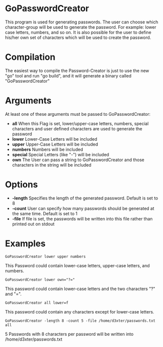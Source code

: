 GoPasswordCreator
=================

This program is used for generating passwords.
The user can choose which character-group will be used to generate the password.
For example: lower case letters, numbers, and so on.
It is also possible for the user to define his/her own set of characters which will be used to create the password.


Compilation
===========

The easiest way to compile the Password-Creator is just to use the new "go" tool and run "go build",
and it will generate a binary called "GoPasswordCreator"


Arguments
=========

At least one of these arguments must be passed to GoPasswordCreator:

- **all**	When this Flag is set, lower/upper-case letters, numbers, special characters and user defined characters are used to generate the password
- **lower**	Lower-Case Letters will be included
- **upper**	Upper-Case Letters will be included
- **numbers**	Numbers will be included
- **special**	Special Letters (like "-") will be included
- **own**	The User can pass a string to GoPasswordCreator and those characters in the string will be included


Options
=======

- **-length** 	Specifies the length of the generated password. Default is set to 8
- **-count**	User can specify how many passwords should be generated at the same time. Default is set to 1
- **-file**	If file is set, the passwords will be written into this file rather than printed out on stdout


Examples
========

	GoPasswordCreator lower upper numbers
This Password could contain lower-case letters, upper-case letters, and numbers.

	GoPasswordCreator lower own="?="
This password could contain lower-case letters and the two characters "?" and "=".

	GoPasswordCreator all lower=f
This password could contain any characters except for lower-case letters.

	GoPasswordCreator -length 8 -count 5 -file /home/d3xter/passwords.txt all
5 Passwords with 8 characters per password will be written into /home/d3xter/passwords.txt
